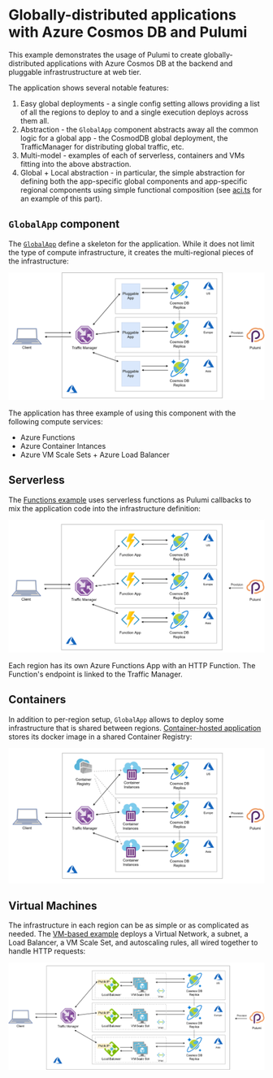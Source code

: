 # Globally-distributed applications with Azure Cosmos DB and Pulumi

This example demonstrates the usage of Pulumi to create globally-distributed applications with Azure Cosmos DB at the backend and pluggable infrastrustructure at web tier.

The application shows several notable features:

1. Easy global deployments - a single config setting allows providing a list of all the regions to deploy to and a single execution deploys across them all.
2. Abstraction - the `GlobalApp` component abstracts away all the common logic for a global app - the CosmodDB global deployment, the TrafficManager for distributing global traffic, etc.
3. Multi-model - examples of each of serverless, containers and VMs fitting into the above abstraction.
4. Global + Local abstraction - in particular, the simple abstraction for defining both the app-specific global components and app-specific regional components using simple functional composition (see [aci.ts](https://github.com/mikhailshilkov/pulumi-cosmos/blob/master/aci.ts) for an example of this part).

## `GlobalApp` component

The [`GlobalApp`](https://github.com/mikhailshilkov/pulumi-cosmos/blob/master/globalApp.ts) define a skeleton for the application. While it does not limit the type of compute infrastructure, it creates the multi-regional pieces of the infrastructure:

![Global App](https://github.com/mikhailshilkov/pulumi-cosmos/raw/master/pictures/globalapp.png)

The application has three example of using this component with the following compute services:
- Azure Functions
- Azure Container Intances
- Azure VM Scale Sets + Azure Load Balancer

## Serverless

The [Functions example](https://github.com/mikhailshilkov/pulumi-cosmos/blob/master/functionApp.ts) uses serverless functions as Pulumi callbacks to mix the application code into the infrastructure definition:

![Function App](https://github.com/mikhailshilkov/pulumi-cosmos/raw/master/pictures/functions.png)

Each region has its own Azure Functions App with an HTTP Function. The Function's endpoint is linked to the Traffic Manager.

## Containers

In addition to per-region setup, `GlobalApp` allows to deploy some infrastructure that is shared between regions. [Container-hosted application](https://github.com/mikhailshilkov/pulumi-cosmos/blob/master/aci.ts) stores its docker image in a shared Container Registry:

![Container Instances](https://github.com/mikhailshilkov/pulumi-cosmos/raw/master/pictures/containers.png)

## Virtual Machines

The infrastructure in each region can be as simple or as complicated as needed. The [VM-based example](https://github.com/mikhailshilkov/pulumi-cosmos/blob/master/vms.ts) deploys a Virtual Network, a subnet, a Load Balancer, a VM Scale Set, and autoscaling rules, all wired together to handle HTTP requests:

![VM Scale Sets](https://github.com/mikhailshilkov/pulumi-cosmos/raw/master/pictures/vmscalesets.png)